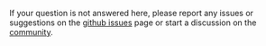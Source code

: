 <!---Frequently asked questions, pose any known limitations as FAQ's.--->

If your question is not answered here, please report any issues or suggestions on the [github issues](https://github.com/epi2me-labs/wf-aav-qc/issues) page or start a discussion on the [community](https://community.nanoporetech.com/). 